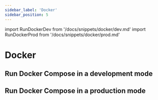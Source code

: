 ```yaml
---
sidebar_label: 'Docker'
sidebar_position: 5
---
```


import RunDockerDev from '/docs/snippets/docker/dev.md'
import RunDockerProd from '/docs/snippets/docker/prod.md'

# Docker

## Run Docker Compose in a development mode

<RunDockerDev components={props.components} />

## Run Docker Compose in a production mode

<RunDockerProd components={props.components} />
